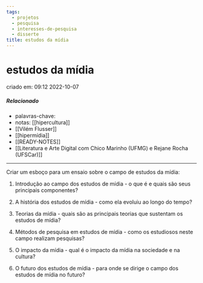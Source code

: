 ```yaml
---
tags:
  - projetos
  - pesquisa
  - interesses-de-pesquisa
  - disserte
title: estudos da mídia
---
```


# estudos da mídia

criado em: 09:12 2022-10-07

##### Relacionado

- palavras-chave: 
- notas: [[hipercultura]]
- [[Vilém Flusser]]
- [[hipermídia]]
- [[READY-NOTES]]
- [[Literatura e Arte Digital com Chico Marinho (UFMG) e Rejane Rocha (UFSCar)]]
---

Criar um esboço para um ensaio sobre o campo de estudos da mídia:

1. Introdução ao campo dos estudos de mídia - o que é e quais são seus principais componentes?

2. A história dos estudos de mídia - como ela evoluiu ao longo do tempo?

3. Teorias da mídia - quais são as principais teorias que sustentam os estudos de mídia?

4. Métodos de pesquisa em estudos de mídia - como os estudiosos neste campo realizam pesquisas?

5. O impacto da mídia - qual é o impacto da mídia na sociedade e na cultura?

6. O futuro dos estudos de mídia - para onde se dirige o campo dos estudos de mídia no futuro?
